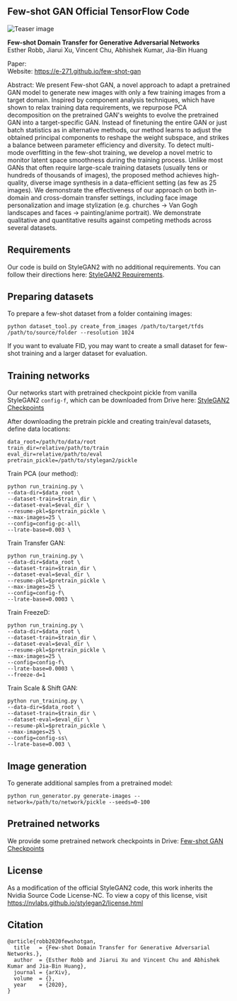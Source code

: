 ## Few-shot GAN Official TensorFlow Code

![Teaser image](./docs/stylegan2-teaser-1024x256.png)

**Few-shot Domain Transfer for Generative Adversarial Networks**<br>
Esther Robb, Jiarui Xu, Vincent Chu, Abhishek Kumar, Jia-Bin Huang<br>

Paper: <br>
Website: https://e-271.github.io/few-shot-gan<br>

Abstract: We present Few-shot GAN, a novel approach to adapt a pretrained GAN model to generate new images with only a few training images from a target domain.
Inspired by component analysis techniques, which have shown to relax training data requirements, we repurpose PCA decomposition on the pretrained GAN's weights to evolve the pretrained GAN into a target-specific GAN.
Instead of finetuning the entire GAN or just batch statistics as in alternative methods, our method learns to adjust the obtained principal components to reshape the weight subspace, and strikes a balance between parameter efficiency and diversity.
To detect multi-mode overfitting in the few-shot training, we develop a novel metric to monitor latent space smoothness during the training process.
Unlike most GANs that often require large-scale training datasets (usually tens or hundreds of thousands of images), the proposed method achieves high-quality, diverse image synthesis in a data-efficient setting (as few as 25 images).
We demonstrate the effectiveness of our approach on both in-domain and cross-domain transfer settings, including face image personalization and image stylization (e.g. churches &rarr; Van Gogh landscapes and faces &rarr; painting/anime portrait).
We demonstrate qualitative and quantitative results against competing methods across several datasets.

## Requirements

Our code is build on StyleGAN2 with no additional requirements. You can follow their directions here: [StyleGAN2 Requirements](https://github.com/NVlabs/stylegan2#requirements).

## Preparing datasets

To prepare a few-shot dataset from a folder containing images:

```
python dataset_tool.py create_from_images /path/to/target/tfds /path/to/source/folder --resolution 1024
```

If you want to evaluate FID, you may want to create a small dataset for few-shot training and a larger dataset for evaluation.


## Training networks

Our networks start with pretrained checkpoint pickle from vanilla StyleGAN2 `config-f`, which can be downloaded from Drive here: [StyleGAN2 Checkpoints](https://drive.google.com/corp/drive/folders/1yanUI9m4b4PWzR0eurKNq6JR1Bbfbh6L)

After downloading the pretrain pickle and creating train/eval datasets, define data locations:

```
data_root=/path/to/data/root
train_dir=relative/path/to/train
eval_dir=relative/path/to/eval
pretrain_pickle=/path/to/stylegan2/pickle
```

Train PCA (our method):
```
python run_training.py \
--data-dir=$data_root \
--dataset-train=$train_dir \
--dataset-eval=$eval_dir \
--resume-pkl=$pretrain_pickle \
--max-images=25 \
--config=config-pc-all\
--lrate-base=0.003 \
```

Train Transfer GAN:
```
python run_training.py \
--data-dir=$data_root \
--dataset-train=$train_dir \
--dataset-eval=$eval_dir \
--resume-pkl=$pretrain_pickle \
--max-images=25 \
--config=config-f\
--lrate-base=0.0003 \
```

Train FreezeD:
```
python run_training.py \
--data-dir=$data_root \
--dataset-train=$train_dir \
--dataset-eval=$eval_dir \
--resume-pkl=$pretrain_pickle \
--max-images=25 \
--config=config-f\
--lrate-base=0.0003 \
--freeze-d=1
```

Train Scale & Shift GAN:
```
python run_training.py \
--data-dir=$data_root \
--dataset-train=$train_dir \
--dataset-eval=$eval_dir \
--resume-pkl=$pretrain_pickle \
--max-images=25 \
--config=config-ss\
--lrate-base=0.003 \
```

## Image generation

To generate additional samples from a pretrained model:

```
python run_generator.py generate-images --network=/path/to/network/pickle --seeds=0-100
```

## Pretrained networks

We provide some pretrained network checkpoints in Drive: [Few-shot GAN Checkpoints](https://drive.google.com/drive/folders/1uRwA-HspeoQF9k-6AmotEtCH7tsFTjHI?usp=sharing)

## License

As a modification of the official StyleGAN2 code, this work inherits the Nvidia Source Code License-NC. To view a copy of this license, visit https://nvlabs.github.io/stylegan2/license.html

## Citation

```
@article{robb2020fewshotgan,
  title   = {Few-shot Domain Transfer for Generative Adversarial Networks.},
  author  = {Esther Robb and Jiarui Xu and Vincent Chu and Abhishek Kumar and Jia-Bin Huang},
  journal = {arXiv},
  volume  = {},
  year    = {2020},
}
```
